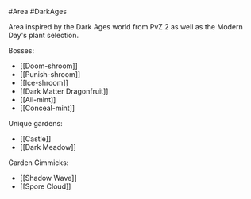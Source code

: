 #Area #DarkAges

Area inspired by the Dark Ages world from PvZ 2 as well as the Modern Day's plant selection.

Bosses:
- [[Doom-shroom]]
- [[Punish-shroom]]
- [[Ice-shroom]]
- [[Dark Matter Dragonfruit]]
- [[Ail-mint]]
- [[Conceal-mint]]

Unique gardens:
- [[Castle]]
- [[Dark Meadow]]

Garden Gimmicks:
- [[Shadow Wave]]
- [[Spore Cloud]]